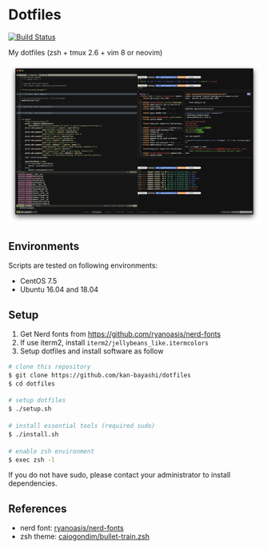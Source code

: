 # Dotfiles

[![Build Status](https://travis-ci.org/kan-bayashi/dotfiles.svg?branch=master)](https://travis-ci.org/kan-bayashi/dotfiles)

My dotfiles (zsh + tmux 2.6 + vim 8 or neovim)

![](./sample/terminal.png)

## Environments

Scripts are tested on following environments:

- CentOS 7.5
- Ubuntu 16.04 and 18.04

## Setup

1. Get Nerd fonts from <https://github.com/ryanoasis/nerd-fonts>
2. If use iterm2, install `iterm2/jellybeans_like.itermcolors`
3. Setup dotfiles and install software as follow

  ```bash
  # clone this repository
  $ git clone https://github.com/kan-bayashi/dotfiles
  $ cd dotfiles

  # setup dotfiles
  $ ./setup.sh

  # install essential tools (required sudo)
  $ ./install.sh

  # enable zsh environment
  $ exec zsh -l
  ```

If you do not have sudo, please contact your administrator to install dependencies.

## References

- nerd font: [ryanoasis/nerd-fonts](https://github.com/ryanoasis/nerd-fonts)
- zsh theme: [caiogondim/bullet-train.zsh](https://github.com/caiogondim/bullet-train.zsh)

